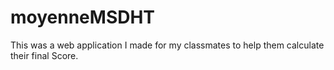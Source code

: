 # moyenneMSDHT
This was a web application I made for my classmates to help them calculate their final Score.
